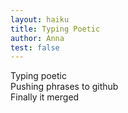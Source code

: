 ```yaml
---
layout: haiku
title: Typing Poetic
author: Anna
test: false
---
```


Typing poetic<br>
Pushing phrases to github<br>
Finally it merged<br>
